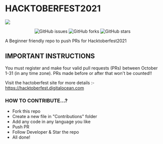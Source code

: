 # HACKTOBERFEST2021

<img align="center" src="https://raw.githubusercontent.com/v1nc1d4/Hacktoberfest2021/13a80865f1457d356c53c33a65b8fa1c5bd6e5f6/img/logo.svg">

<p align="center">
   <img alt="GitHub issues" src="https://img.shields.io/github/issues/v1nc1d4/Hacktoberfest2021"></a>
   <img alt="GitHub forks" src="https://img.shields.io/github/forks/v1nc1d4/Hacktoberfest2021"></a>
   <img alt="GitHub stars" src="https://img.shields.io/github/stars/v1nc1d4/Hacktoberfest2021"></a>
</p>

A Beginner friendly repo to push PRs for Hacktoberfest2021


## IMPORTANT INSTRUCTIONS
You must register and make four valid pull requests (PRs) between October 1-31 (in any time zone). PRs made before or after that won't be counted!!

Visit the hactoberfest site for more details :- https://hacktoberfest.digitalocean.com

### HOW TO CONTRIBUTE...?
* Fork this repo
* Create a new file in "Contributions" folder
* Add any code in any language you like
* Push PR
* Follow Developer & Star the repo
* All done!
